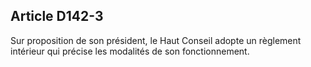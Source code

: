 ## Article D142-3

Sur proposition de son président, le Haut Conseil adopte un règlement intérieur qui précise les modalités de
son fonctionnement.

